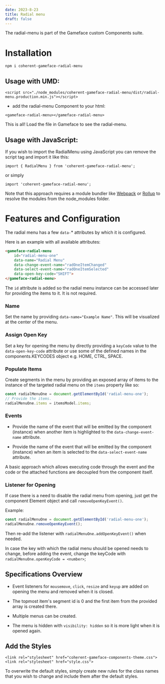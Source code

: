 ```yaml
---
date: 2023-8-23
title: Radial menu
draft: false
---
```


<!--Copyright (c) Coherent Labs AD. All rights reserved. Licensed under the MIT License. See License.txt in the project root for license information. -->
The radial-menu is part of the Gameface custom Components suite.

Installation
===================

```
npm i coherent-gameface-radial-menu
```

## Usage with UMD:

~~~~{.html}
<script src="./node_modules/coherent-gameface-radial-menu/dist/radial-menu.production.min.js"></script>
~~~~

* add the radial-menu Component to your html:

~~~~{.html}
<gameface-radial-menu></gameface-radial-menu>
~~~~

This is all! Load the file in Gameface to see the radial-menu.

## Usage with JavaScript:

If you wish to import the RadialMenu using JavaScript you can remove the script tag and import it like this:

~~~~{.js}
import { RadialMenu } from 'coherent-gameface-radial-menu';
~~~~

or simply

~~~~{.js}
import 'coherent-gameface-radial-menu';
~~~~

Note that this approach requires a module bundler like
[Webpack](https://webpack.js.org/) or [Rollup](https://rollupjs.org/guide/en/)
to resolve the modules from the node_modules folder.

# Features and Configuration

The radial menu has a few `data-`* attributes by which it is configured.

Here is an example with all available attributes:
```html
<gameface-radial-menu
    id="radial-menu-one"
	data-name="Radial Menu"
	data-change-event-name="radOneItemChanged"
	data-select-event-name="radOneItemSelected"
	data-open-key-code="SHIFT">
</gameface-radial-menu>
```

The `id` attribute is added so the radial menu instance can be accessed later
for providing the items to it. It is not required.

### Name

Set the name by providing `data-name="Example Name"`. This will be visualized
at the center of the menu.

### Assign Open Key

Set a key for opening the menu by directly providing a `keyCode` value to the
`data-open-key-code` attribute or use some of the defined names in the
components.KEYCODES object e.g. HOME, CTRL, SPACE.

### Populate Items

Create segments in the menu by providing an exposed array of items to the
instance of the targeted radial menu on the `items` property like so:
```js
const radialMenuOne = document.getElementById('radial-menu-one');
// Provide the items.
radialMenuOne.items = itemsModel.items;
```

### Events

* Provide the name of the event that will be emitted by the component (instance)
when another item is highlighted to the `data-change-event-name` attribute.

* Provide the name of the event that will be emitted by the component (instance)
when an item is selected to the `data-select-event-name` attribute.
  
A basic approach which allows executing code through the event and the code or
the attached functions are decoupled from the component itself.

### Listener for Opening

If case there is a need to disable the radial menu from opening, just get the
component Element object and call `removeOpenKeyEvent()`.

Example:
```js
const radialMenuOne = document.getElementById('radial-menu-one');
radialMenuOne.removeOpenKeyEvent();
```

Then re-add the listener with `radialMenuOne.addOpenKeyEvent()` when needed.

In case the key with which the radial menu should be opened needs to change,
before adding the event, change the keyCode
with `radialMenuOne.openKeyCode = <number>`;

## Specifications Overview

* Event listeners for `mousemove`, `click`, `resize` and `keyup` are added on
opening the menu and removed when it is closed.

* The topmost item's segment id is 0 and the first item from the
provided array is created there.

* Multiple menus can be created.

* The menu is hidden with `visibility: hidden` so it is more light when it is
opened again.

## Add the Styles

~~~~{.css}
<link rel="stylesheet" href="coherent-gameface-components-theme.css">
<link rel="stylesheet" href="style.css">
~~~~

To overwrite the default styles, simply create new rules for the class names that
you wish to change and include them after the default styles.
